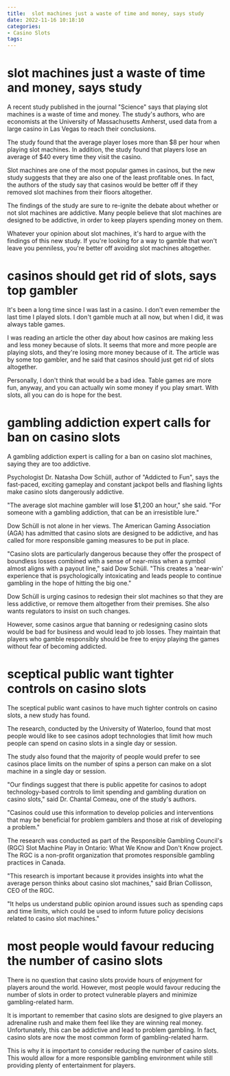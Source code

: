 ```yaml
---
title:  slot machines just a waste of time and money, says study
date: 2022-11-16 10:18:10
categories:
- Casino Slots
tags:
---
```



#   slot machines just a waste of time and money, says study

A recent study published in the journal "Science" says that playing slot machines is a waste of time and money. The study's authors, who are economists at the University of Massachusetts Amherst, used data from a large casino in Las Vegas to reach their conclusions.

The study found that the average player loses more than $8 per hour when playing slot machines. In addition, the study found that players lose an average of $40 every time they visit the casino.

Slot machines are one of the most popular games in casinos, but the new study suggests that they are also one of the least profitable ones. In fact, the authors of the study say that casinos would be better off if they removed slot machines from their floors altogether.

The findings of the study are sure to re-ignite the debate about whether or not slot machines are addictive. Many people believe that slot machines are designed to be addictive, in order to keep players spending money on them.

Whatever your opinion about slot machines, it's hard to argue with the findings of this new study. If you're looking for a way to gamble that won't leave you penniless, you're better off avoiding slot machines altogether.

#  casinos should get rid of slots, says top gambler

It's been a long time since I was last in a casino. I don't even remember the last time I played slots. I don't gamble much at all now, but when I did, it was always table games.

I was reading an article the other day about how casinos are making less and less money because of slots. It seems that more and more people are playing slots, and they're losing more money because of it. The article was by some top gambler, and he said that casinos should just get rid of slots altogether.

Personally, I don't think that would be a bad idea. Table games are more fun, anyway, and you can actually win some money if you play smart. With slots, all you can do is hope for the best.

#  gambling addiction expert calls for ban on casino slots

A gambling addiction expert is calling for a ban on casino slot machines, saying they are too addictive.

 Psychologist Dr. Natasha Dow Schüll, author of "Addicted to Fun", says the fast-paced, exciting gameplay and constant jackpot bells and flashing lights make casino slots dangerously addictive.

"The average slot machine gambler will lose $1,200 an hour," she said. "For someone with a gambling addiction, that can be an irresistible lure."

Dow Schüll is not alone in her views. The American Gaming Association (AGA) has admitted that casino slots are designed to be addictive, and has called for more responsible gaming measures to be put in place.

"Casino slots are particularly dangerous because they offer the prospect of boundless losses combined with a sense of near-miss when a symbol almost aligns with a payout line," said Dow Schüll. "This creates a 'near-win' experience that is psychologically intoxicating and leads people to continue gambling in the hope of hitting the big one."

Dow Schüll is urging casinos to redesign their slot machines so that they are less addictive, or remove them altogether from their premises. She also wants regulators to insist on such changes.

However, some casinos argue that banning or redesigning casino slots would be bad for business and would lead to job losses. They maintain that players who gamble responsibly should be free to enjoy playing the games without fear of becoming addicted.

#  sceptical public want tighter controls on casino slots

The sceptical public want casinos to have much tighter controls on casino slots, a new study has found.

The research, conducted by the University of Waterloo, found that most people would like to see casinos adopt technologies that limit how much people can spend on casino slots in a single day or session.

The study also found that the majority of people would prefer to see casinos place limits on the number of spins a person can make on a slot machine in a single day or session.

"Our findings suggest that there is public appetite for casinos to adopt technology-based controls to limit spending and gambling duration on casino slots," said Dr. Chantal Comeau, one of the study's authors.

"Casinos could use this information to develop policies and interventions that may be beneficial for problem gamblers and those at risk of developing a problem."

The research was conducted as part of the Responsible Gambling Council's (RGC) Slot Machine Play in Ontario: What We Know and Don't Know project. The RGC is a non-profit organization that promotes responsible gambling practices in Canada.

"This research is important because it provides insights into what the average person thinks about casino slot machines," said Brian Collisson, CEO of the RGC.

"It helps us understand public opinion around issues such as spending caps and time limits, which could be used to inform future policy decisions related to casino slot machines."

#  most people would favour reducing the number of casino slots

There is no question that casino slots provide hours of enjoyment for players around the world. However, most people would favour reducing the number of slots in order to protect vulnerable players and minimize gambling-related harm.

It is important to remember that casino slots are designed to give players an adrenaline rush and make them feel like they are winning real money. Unfortunately, this can be addictive and lead to problem gambling. In fact, casino slots are now the most common form of gambling-related harm.

This is why it is important to consider reducing the number of casino slots. This would allow for a more responsible gambling environment while still providing plenty of entertainment for players.